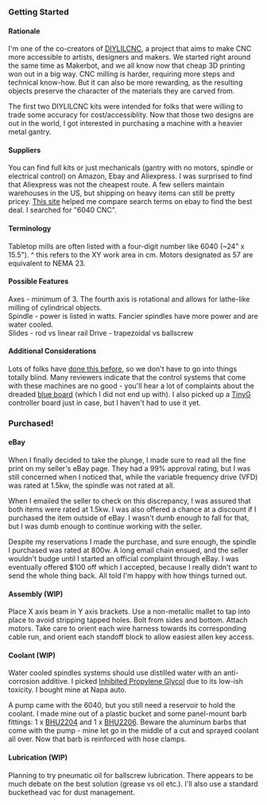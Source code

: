 ### Getting Started

#### Rationale

I'm one of the co-creators of [DIYLILCNC](http://diylilcnc.org/), a project that aims to make
CNC more accessible to artists, designers and makers. We started right
around the same time as Makerbot, and we all know now that cheap 3D printing
won out in a big way. CNC milling is harder, requiring more steps and
technical know-how. But it can also be more rewarding, as the resulting
objects preserve the character of the materials they are
carved from.

The first two DIYLILCNC kits were intended for folks that were willing to trade
some accuracy for cost/accessiblity. Now that those two designs are out in
the world, I got interested in purchasing a machine with a heavier metal gantry.

#### Suppliers

You can find full kits or just mechanicals (gantry with no motors, spindle or
electrical control) on Amazon, Ebay and Aliexpress. I was surprised to
find that Aliexpress was not the cheapest route. A few sellers
maintain warehouses in the US, but shipping on heavy items can still be
pretty pricey. [This site](http://www.delftplate.com/?k=6040%20cnc%20router) 
helped me compare search terms on ebay to find the best deal. I searched for "6040 CNC".

#### Terminology

Tabletop mills are often listed with a four-digit number like 6040 (~24" x 15.5").
^ this refers to the XY work area in cm. 
Motors designated as 57 are equivalent to NEMA 23.

#### Possible Features

Axes - minimum of 3. The fourth axis is rotational and allows for lathe-like milling of cylindrical objects.  
Spindle -  power is listed in watts. Fancier spindles have more power and are water cooled.  
Slides - rod vs linear rail
Drive - trapezoidal vs ballscrew

#### Additional Considerations

Lots of folks have [done this before](http://www.eevblog.com/forum/reviews/china-cnc-6040-setup-testing-review/?PHPSESSID=0521816f3f32ad12d44d4c11fb0a35c8), 
so we don't have to go into things totally blind. Many reviewers indicate that the control systems that come with these
machines are no good - you'll hear a lot of complaints about the dreaded [blue board](http://drkfs.net/REVERSESTEPPER.htm) (which I did not end up with). I also picked up a [TinyG](https://www.youtube.com/watch?v=In9Q_R0Nui8) controller board just in case, but I haven't had to use it yet.

### Purchased!

#### eBay

When I finally decided to take the plunge, I made sure to read all the
fine print on my seller's eBay page. They had a 99% approval rating, but
I was still concerned when I noticed that, while the variable frequency
drive (VFD) was rated at 1.5kw, the spindle was not rated at all.

When I emailed the seller to check on this discrepancy, I was assured
that both items were rated at 1.5kw. I was also offered a chance at a
discount if I purchased the item outside of eBay. I wasn't dumb enough
to fall for that, but I was dumb enough to continue working with the
seller.

Despite my reservations I made the purchase, and sure enough, the
spindle I purchased was rated at 800w. A long email chain ensued, and the seller
wouldn't budge until I started an official complaint through eBay. I was
eventually offered $100 off which I accepted, because I really didn't
want to send the whole thing back. All told I'm happy with how things turned out.

#### Assembly (WIP)

Place X axis beam in Y axis brackets. 
Use a non-metallic mallet to tap into place to avoid stripping tapped holes. 
Bolt from sides and bottom. 
Attach motors. Take care to orient each wire harness towards its
corresponding cable run, and orient each standoff block to allow easiest
allen key access.
 
#### Coolant (WIP)

Water cooled spindles systems should use distilled water with an anti-corrosion additive. 
I picked [Inhibited Propylene Glycol](https://en.wikipedia.org/wiki/Polypropylene_glycol) due to its
low-ish toxicity. I bought mine at Napa auto.

A pump came with the 6040, but you still need a reservoir to hold the
coolant. I made mine out of a plastic bucket and some panel-mount barb
fittings: 1 x [BHU2204](http://quickcouplings.net/osc/product_info.php?products_id=1080&osCsid=8e12c1e2b70df5345fca6878b4a5c1a3) 
and 1 x [BHU2206](http://quickcouplings.net/osc/product_info.php?products_id=1081). 
Beware the aluminum barbs that come with the pump - mine let
go in the middle of a cut and sprayed coolant all over. Now that
barb is reinforced with hose clamps.

#### Lubrication (WIP)

Planning to try pneumatic oil for ballscrew
lubrication. There appears to be much debate on the best solution
(grease vs oil etc.). I'll also use a standard buckethead vac for dust
management.